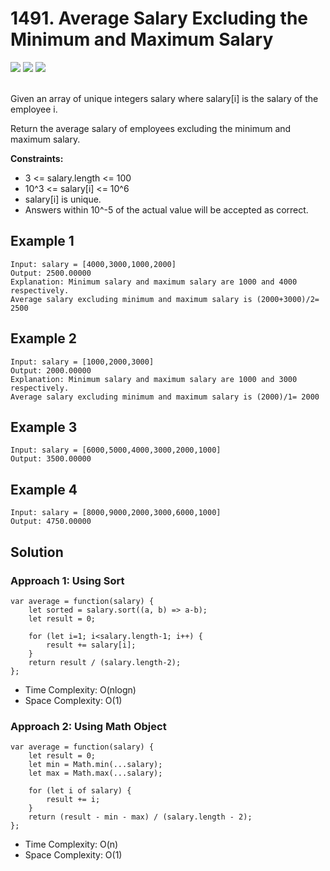
# 1491. Average Salary Excluding the Minimum and Maximum Salary

<div style={{ display: "flex", flex-direction: "column" }}>
  <img src="https://img.shields.io/badge/Level-Easy-brightgreen" />
  <img src="https://img.shields.io/badge/Array-grey" />
  <img src="https://img.shields.io/badge/Sort-grey" />
</div>

<br /> Given an array of unique integers salary where salary[i] is the salary of the employee i.

Return the average salary of employees excluding the minimum and maximum salary.

<strong>Constraints:</strong>

- 3 <= salary.length <= 100
- 10^3 <= salary[i] <= 10^6
- salary[i] is unique.
- Answers within 10^-5 of the actual value will be accepted as correct.

## Example 1
```
Input: salary = [4000,3000,1000,2000]
Output: 2500.00000
Explanation: Minimum salary and maximum salary are 1000 and 4000 respectively.
Average salary excluding minimum and maximum salary is (2000+3000)/2= 2500
```

## Example 2
```
Input: salary = [1000,2000,3000]
Output: 2000.00000
Explanation: Minimum salary and maximum salary are 1000 and 3000 respectively.
Average salary excluding minimum and maximum salary is (2000)/1= 2000
```

## Example 3
```
Input: salary = [6000,5000,4000,3000,2000,1000]
Output: 3500.00000
```

## Example 4
```
Input: salary = [8000,9000,2000,3000,6000,1000]
Output: 4750.00000
```

## Solution
### Approach 1: Using Sort
```
var average = function(salary) {
    let sorted = salary.sort((a, b) => a-b);
    let result = 0;
    
    for (let i=1; i<salary.length-1; i++) {
        result += salary[i];
    }
    return result / (salary.length-2);
};
```
- Time Complexity: O(nlogn)
- Space Complexity: O(1)

### Approach 2: Using Math Object
```
var average = function(salary) {
    let result = 0;
    let min = Math.min(...salary);
    let max = Math.max(...salary);
        
    for (let i of salary) {
        result += i;
    }
    return (result - min - max) / (salary.length - 2);
};
```
- Time Complexity: O(n)
- Space Complexity: O(1)
